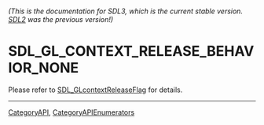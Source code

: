 ###### (This is the documentation for SDL3, which is the current stable version. [SDL2](https://wiki.libsdl.org/SDL2/) was the previous version!)
# SDL_GL_CONTEXT_RELEASE_BEHAVIOR_NONE

Please refer to [SDL_GLcontextReleaseFlag](SDL_GLcontextReleaseFlag) for details.

----
[CategoryAPI](CategoryAPI), [CategoryAPIEnumerators](CategoryAPIEnumerators)

